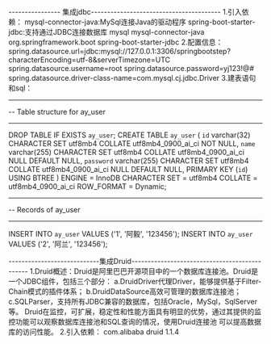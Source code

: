 ---------------- 集成jdbc----------------------------------------
1.引入依赖：
mysql-connector-java:MySql连接Java的驱动程序
spring-boot-starter-jdbc:支持通过JDBC连接数据库
<dependency>
	<groupId>mysql</groupId>
	<artifactId>mysql-connector-java</artifactId>
</dependency>
<dependency>
	<groupId>org.springframework.boot</groupId>
	<artifactId>spring-boot-starter-jdbc</artifactId>
</dependency>
2.配置信息：
spring.datasource.url=jdbc:mysql://127.0.0.1:3306/springbootstep?characterEncoding=utf-8&serverTimezone=UTC
spring.datasource.username=root
spring.datasource.password=yj123!@#
spring.datasource.driver-class-name=com.mysql.cj.jdbc.Driver
3.建表语句和sql：
-- ----------------------------
-- Table structure for ay_user
-- ----------------------------
DROP TABLE IF EXISTS `ay_user`;
CREATE TABLE `ay_user`  (
  `id` varchar(32) CHARACTER SET utf8mb4 COLLATE utf8mb4_0900_ai_ci NOT NULL,
  `name` varchar(255) CHARACTER SET utf8mb4 COLLATE utf8mb4_0900_ai_ci NULL DEFAULT NULL,
  `password` varchar(255) CHARACTER SET utf8mb4 COLLATE utf8mb4_0900_ai_ci NULL DEFAULT NULL,
  PRIMARY KEY (`id`) USING BTREE
) ENGINE = InnoDB CHARACTER SET = utf8mb4 COLLATE = utf8mb4_0900_ai_ci ROW_FORMAT = Dynamic;

-- ----------------------------
-- Records of ay_user
-- ----------------------------
INSERT INTO `ay_user` VALUES ('1', '阿毅', '123456');
INSERT INTO `ay_user` VALUES ('2', '阿兰', '123456');

----------------------------集成Druid----------------------------------------------
1.Druid概述：Druid是阿里巴巴开源项目中的一个数据库连接池。Druid是一个JDBC组件，包括三个部分：
a.DruidDriver代理Driver，能够提供基于Filter-Chain模式的插件体系；
b.DruidDataSource高效可管理的数据库连接池；
c.SQLParser，支持所有JDBC兼容的数据库，包括Oracle，MySql，SqlServer等。
Druid在监控，可扩展，稳定性和性能方面具有明显的优势，通过其提供的监控功能可以观察数据库连接池和SQL查询的情况，使用Druid连接池
可以提高数据库的访问性能。
2.引入依赖：
<dependency>
	<groupId>com.alibaba</groupId>
	<artifactId>druid</artifactId>
	<version>1.1.4</version>
</dependency>